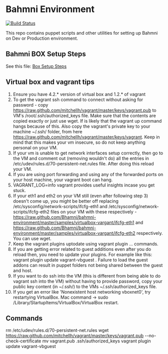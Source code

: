 Bahmni Environment
===================
[![Build Status](https://travis-ci.org/Bhamni/bahmni-environment.svg?branch=master)](https://travis-ci.org/Bhamni/bahmni-environment)

This repo contains puppet scripts and other utilities for setting up Bahmni on Dev or Production environment.


Bahmni BOX Setup Steps
-------------------------
See this file: [Box Setup Steps](https://github.com/Bhamni/bahmni-environment/blob/master/bahmni_box_setup_steps.txt)

Virtual box and vagrant tips
----------------------------
1. Ensure you have 4.2.* version of virtual box and 1.2.* of vagrant
2. To get the vagrant ssh command to connect without asking for password - copy https://raw.github.com/mitchellh/vagrant/master/keys/vagrant.pub to VM's /root/.ssh/authorized_keys file. Make sure that the contents are copied exactly or just use wget. If is likely that the vagrant up command hangs because of this. Also copy the vagrant's private key to your machine ~/.ssh/ folder, from here https://raw.github.com/mitchellh/vagrant/master/keys/vagrant. Keep in mind that this makes your vm insecure, so do not keep anything personal on your VM.
3. If your vm is unable to get network interfaces setup correctly, then go to the VM and comment out (removing wouldn't do) all the entries in /etc/udev/rules.d/70-persistent-net.rules file. After doing this reload your VM.
4. If you are using port forwarding and using any of the forwarded ports on your host machine, your vagrant boot can hang.
5. VAGRANT_LOG=info vagrant <command> provides useful insights incase you get stuck.
6. If your eth1 and eth2 on your VM still (even after following step 3) doesn't come up, you might be better off replacing /etc/sysconfig/network-scripts/ifcfg-eth1 and /etc/sysconfig/network-scripts/ifcfg-eth2 files on your VM with these respectively - https://raw.github.com/Bhamni/bahmni-environment/master/samples/virtualbox-vargant/ifcfg-eth1 and https://raw.github.com/Bhamni/bahmni-environment/master/samples/virtualbox-vargant/ifcfg-eth2 respectively. You can use wget.
7. Keep the vagrant plugins uptodate using vagrant plugin ... commands.
8. If you are getting error related to guest additions even after you do reload then, you need to update your plugins. For example like this: vagrant plugin update vagrant-vbguest . Failure to load the guest addons can result in puppet folders not being shared between the guest and host.
9. If you want to do ssh into the VM (this is different from being able to do vagrant ssh into the VM) without having to provide password, copy your public key content (in ~/.ssh/) to the VMs ~/.ssh/authorized_keys file.
10. If you get an error like 'Nonexistent host networking vboxnet0', try restartying VirtualBox. Mac command -> sudo /Library/StartupItems/VirtualBox/VirtualBox restart. 

Commands
--------
rm /etc/udev/rules.d/70-persistent-net.rules
wget https://raw.github.com/mitchellh/vagrant/master/keys/vagrant.pub --no-check-certificate
mv vagrant.pub .ssh/authorized_keys
vagrant plugin update vagrant-vbguest